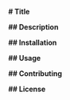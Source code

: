 **# Title**

**## Description**

**## Installation**

**## Usage**

**## Contributing**

**## License**
